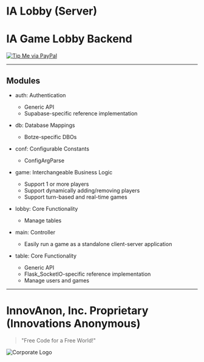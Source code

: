 # IA Lobby (Server)
IA Game Lobby Backend
==========

[![Tip Me via PayPal](https://img.shields.io/badge/paypal-donate-FF1100.svg?logo=paypal&logoColor=FF1133&style=plastic)](https://www.paypal.me/InnovAnon)

----------

## Modules

- auth: Authentication
  * Generic API
  * Supabase-specific reference implementation

- db: Database Mappings
  * Botze-specific DBOs

- conf: Configurable Constants
  * ConfigArgParse

- game: Interchangeable Business Logic
  * Support 1 or more players
  * Support dynamically adding/removing players
  * Support turn-based and real-time games

- lobby: Core Functionality
  * Manage tables

- main: Controller
  * Easily run a game as a standalone client-server application

- table: Core Functionality
  * Generic API
  * Flask_SocketIO-specific reference implementation
  * Manage users and games

----------

# InnovAnon, Inc. Proprietary (Innovations Anonymous)
> "Free Code for a Free World!"

![Corporate Logo](https://innovanon-inc.github.io/assets/images/logo.gif)
